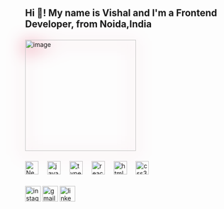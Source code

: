 <h2 align="left">Hi 👋! My name is Vishal and I'm a Frontend Developer, from Noida,India</h2>

###
###

  <style>
.image-container {
    width: 250px;
    height: 250px;
    border-radius: 50%;
    background: transparent;
    filter: drop-shadow(-2px 6px 19px #db1a40);
}
</style>

<div class="image-container">
    <img src="https://i.pinimg.com/564x/43/e8/32/43e83284da507ef31709e99c6e36de71.jpg" alt="image" width="100%" height="100%" />
</div>


###

<div align="left">
   <img src="https://www.trustradius.com/_next/image?url=https%3A%2F%2Fmedia.trustradius.com%2Fproduct-logos%2FZP%2F8H%2FWIK1JS3WX1T6-180x180.PNG&w=128&q=75" height="30" alt="Next Js logo"  />
  <img width="12" />
  <img src="https://cdn.jsdelivr.net/gh/devicons/devicon/icons/javascript/javascript-original.svg" height="30" alt="javascript logo"  />
  <img width="12" />
  <img src="https://cdn.jsdelivr.net/gh/devicons/devicon/icons/typescript/typescript-original.svg" height="30" alt="typescript logo"  />
  <img width="12" />
  <img src="https://cdn.jsdelivr.net/gh/devicons/devicon/icons/react/react-original.svg" height="30" alt="react logo"  />
  <img width="12" />
  <img src="https://cdn.jsdelivr.net/gh/devicons/devicon/icons/html5/html5-original.svg" height="30" alt="html5 logo"  />
  <img width="12" />
  <img src="https://cdn.jsdelivr.net/gh/devicons/devicon/icons/css3/css3-original.svg" height="30" alt="css3 logo"  />
</div>

###

<div align="left">
    <a href="https://www.instagram.com/v.ishalll/">
  <img src="https://img.shields.io/static/v1?message=Instagram&logo=instagram&label=&color=E4405F&logoColor=white&labelColor=&style=for-the-badge" height="35" alt="instagram logo"  /></a>
  <a href="mailto:vishalthakur2463@gmail.com">
  <img src="https://img.shields.io/static/v1?message=Gmail&logo=gmail&label=&color=D14836&logoColor=white&labelColor=&style=for-the-badge" height="35" alt="gmail logo"  /></a>
  <a href="https://www.linkedin.com/in/vishal-solanki2000/">
  <img src="https://img.shields.io/static/v1?message=LinkedIn&logo=linkedin&label=&color=0077B5&logoColor=white&labelColor=&style=for-the-badge" height="35" alt="linkedin logo"  /></a>
</div>

###

###

